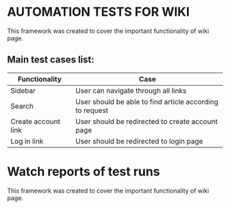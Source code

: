 # AUTOMATION TESTS FOR WIKI

This framework was created to cover the important functionality of wiki page.

## Main test cases list:

| Functionality       | Case                                                     |
| ------------------- | -------------------------------------------------------- |
| Sidebar             | User can navigate through all links                      |
| Search              | User should be able to find article according to request |
| Create account link | User should be redirected to create account page         |
| Log in link         | User should be redirected to login page                  |

# Watch reports of test runs

This framework was created to cover the important functionality of wiki page.
